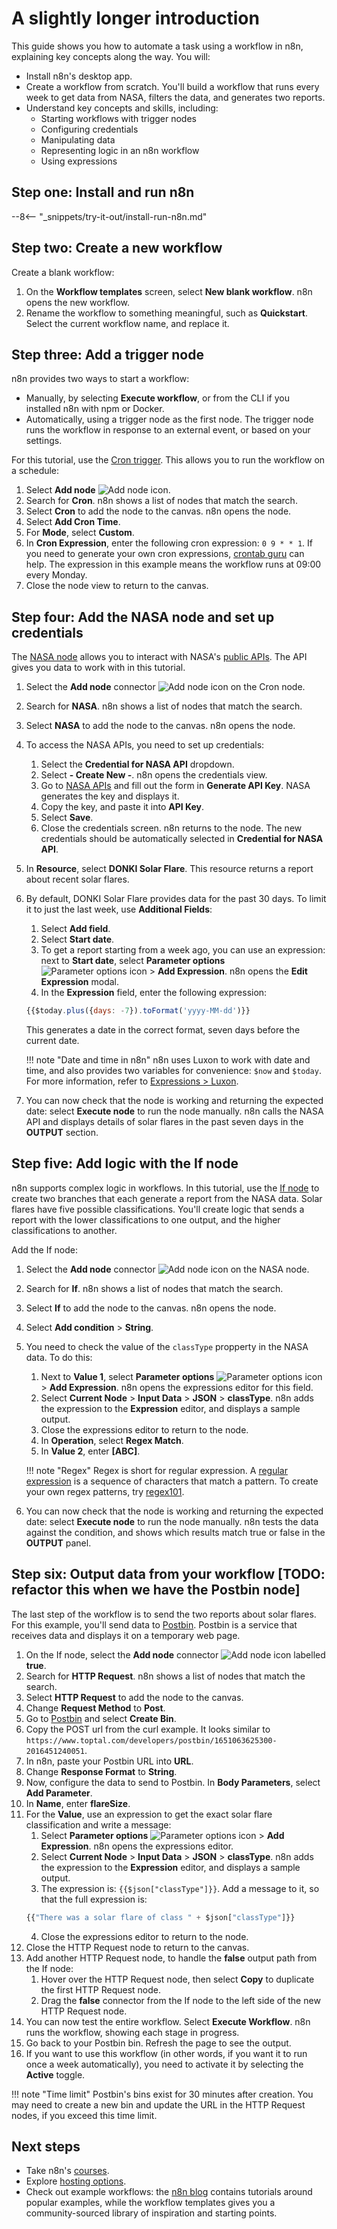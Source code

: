 # A slightly longer introduction

This guide shows you how to automate a task using a workflow in n8n, explaining key concepts along the way. You will:

* Install n8n's desktop app.
* Create a workflow from scratch. You'll build a workflow that runs every week to get data from NASA, filters the data, and generates two reports.
* Understand key concepts and skills, including:
    * Starting workflows with trigger nodes
    * Configuring credentials
    * Manipulating data
    * Representing logic in an n8n workflow
    * Using expressions


## Step one: Install and run n8n

--8<-- "_snippets/try-it-out/install-run-n8n.md"

## Step two: Create a new workflow

Create a blank workflow:

1. On the **Workflow templates** screen, select **New blank workflow**. n8n opens the new workflow.
2. Rename the workflow to something meaningful, such as **Quickstart**. Select the current workflow name, and replace it.

## Step three: Add a trigger node

n8n provides two ways to start a workflow:

* Manually, by selecting **Execute workflow**, or from the CLI if you installed n8n with npm or Docker.
* Automatically, using a trigger node as the first node. The trigger node runs the workflow in response to an external event, or based on your settings.

For this tutorial, use the [Cron trigger](/integrations/core-nodes/n8n-nodes-base.cron/). This allows you to run the workflow on a schedule:

1. Select **Add node** <span class="inline-image">![Add node icon](/_images/try-it-out/quickstart/add-node.png)</span>.
2. Search for **Cron**. n8n shows a list of nodes that match the search.
3. Select **Cron** to add the node to the canvas. n8n opens the node.
4. Select **Add Cron Time**.
5. For **Mode**, select **Custom**.
6. In **Cron Expression**, enter the following cron expression: `0 9 * * 1`. If you need to generate your own cron expressions, [crontab guru](https://crontab.guru/) can help. The expression in this example means the workflow runs at 09:00 every Monday.
7. Close the node view to return to the canvas.


## Step four: Add the NASA node and set up credentials

The [NASA node](/integrations/nodes/n8n-nodes-base.nasa/) allows you to interact with NASA's [public APIs](https://api.nasa.gov/). The API gives you data to work with in this tutorial.

1. Select the **Add node** connector <span class="inline-image">![Add node icon](/_images/try-it-out/quickstart/add-node-small.png)</span> on the Cron node.
2. Search for **NASA**. n8n shows a list of nodes that match the search.
3. Select **NASA** to add the node to the canvas. n8n opens the node.
4. To access the NASA APIs, you need to set up credentials:
    1. Select the  **Credential for NASA API** dropdown.
    2. Select **- Create New -**. n8n opens the credentials view.
    3. Go to [NASA APIs](https://api.nasa.gov/) and fill out the form in **Generate API Key**. NASA generates the key and displays it.
    4. Copy the key, and paste it into **API Key**.
    5. Select **Save**.
    6. Close the credentials screen. n8n returns to the node. The new credentials should be automatically selected in **Credential for NASA API**.
5. In **Resource**, select **DONKI Solar Flare**. This resource returns a report about recent solar flares.
6. By default, DONKI Solar Flare provides data for the past 30 days. To limit it to just the last week, use **Additional Fields**:
    1. Select **Add field**.
    2. Select **Start date**.
    3. To get a report starting from a week ago, you can use an expression: next to **Start date**, select **Parameter options** <span class="inline-image">![Parameter options icon](/_images/try-it-out/quickstart/parameter-options.png)</span> > **Add Expression**. n8n opens the **Edit Expression** modal.
    4. In the **Expression** field, enter the following expression:
    ```js
    {{$today.plus({days: -7}).toFormat('yyyy-MM-dd')}}
    ```
    This generates a date in the correct format, seven days before the current date.

    !!! note "Date and time in n8n"
        n8n uses Luxon to work with date and time, and also provides two variables for convenience: `$now` and `$today`. For more information, refer to [Expressions > Luxon](/code-examples/expressions/luxon/). 

7. You can now check that the node is working and returning the expected date: select **Execute node** to run the node manually. n8n calls the NASA API and displays details of solar flares in the past seven days in the **OUTPUT** section.

## Step five: Add logic with the If node

n8n supports complex logic in workflows. In this tutorial, use the [If node](/integrations/core-nodes/n8n-nodes-base.if) to create two branches that each generate a report from the NASA data. Solar flares have five possible classifications. You'll create logic that sends a report with the lower classifications to one output, and the higher classifications to another. 

Add the If node:

1. Select the **Add node** connector <span class="inline-image">![Add node icon](/_images/try-it-out/quickstart/add-node.png)</span> on the NASA node.
2. Search for **If**. n8n shows a list of nodes that match the search.
3. Select **If** to add the node to the canvas. n8n opens the node.
4. Select **Add condition** > **String**.
5. You need to check the value of the `classType` propperty in the NASA data. To do this:
    1. Next to **Value 1**, select **Parameter options** <span class="inline-image">![Parameter options icon](/_images/try-it-out/quickstart/parameter-options.png)</span> > **Add Expression**. n8n opens the expressions editor for this field.
    2. Select **Current Node** > **Input Data** > **JSON** > **classType**. n8n adds the expression to the **Expression** editor, and displays a sample output.
    3. Close the expressions editor to return to the node.
    4. In **Operation**, select **Regex Match**.
    5. In **Value 2**, enter **[ABC]**.

    !!! note "Regex"
        Regex is short for regular expression. A [regular expression](https://en.wikipedia.org/wiki/Regular_expression) is a sequence of characters that match a pattern. To create your own regex patterns, try [regex101](https://regex101.com/).

6. You can now check that the node is working and returning the expected date: select **Execute node** to run the node manually. n8n tests the data against the condition, and shows which results match true or false in the **OUTPUT** panel.

## Step six: Output data from your workflow [TODO: refactor this when we have the Postbin node]

The last step of the workflow is to send the two reports about solar flares. For this example, you'll send data to [Postbin](https://www.toptal.com/developers/postbin/). Postbin is a service that receives data and displays it on a temporary web page. 

1. On the If node, select the **Add node** connector <span class="inline-image">![Add node icon](/_images/try-it-out/quickstart/add-node.png)</span> labelled **true**.
2. Search for **HTTP Request**. n8n shows a list of nodes that match the search.
3. Select **HTTP Request** to add the node to the canvas.
4. Change **Request Method** to **Post**.
5. Go to [Postbin](https://www.toptal.com/developers/postbin/) and select **Create Bin**.
6. Copy the POST url from the curl example. It looks similar to `https://www.toptal.com/developers/postbin/1651063625300-2016451240051`.
7. In n8n, paste your Postbin URL into **URL**.
8. Change **Response Format** to **String**.
9. Now, configure the data to send to Postbin. In **Body Parameters**, select **Add Parameter**.
10. In **Name**, enter **flareSize**.
11. For the **Value**, use an expression to get the exact solar flare classification and write a message: 
    1. Select **Parameter options** <span class="inline-image">![Parameter options icon](/_images/try-it-out/quickstart/parameter-options.png)</span> > **Add Expression**. n8n opens the expressions editor.
    2. Select **Current Node** > **Input Data** > **JSON** > **classType**. n8n adds the expression to the **Expression** editor, and displays a sample output.
    3. The expression is: `{{$json["classType"]}}`. Add a message to it, so that the full expression is:
    ```js
    {{"There was a solar flare of class " + $json["classType"]}}
    ```
    4. Close the expressions editor to return to the node.
12. Close the HTTP Request node to return to the canvas.
13. Add another HTTP Request node, to handle the **false** output path from the If node:
    1. Hover over the HTTP Request node, then select **Copy** to duplicate the first HTTP Request node.
    2. Drag the **false** connector from the If node to the left side of the new HTTP Request node.
14. You can now test the entire workflow. Select **Execute Workflow**. n8n runs the workflow, showing each stage in progress.
15. Go back to your Postbin bin. Refresh the page to see the output.
16. If you want to use this workflow (in other words, if you want it to run once a week automatically), you need to activate it by selecting the **Active** toggle.

!!! note "Time limit"
    Postbin's bins exist for 30 minutes after creation. You may need to create a new bin and update the URL in the HTTP Request nodes, if you exceed this time limit.


## Next steps

* Take n8n's [courses](/courses/).
* Explore [hosting options](/hosting/options/).
* Check out example workflows: the [n8n blog](https://n8n.io/blog/tag/tutorial/) contains tutorials around popular examples, while the workflow templates gives you a community-sourced library of inspiration and starting points.